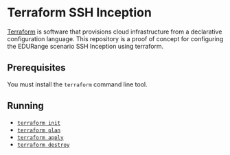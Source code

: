 # Terraform SSH Inception

[Terraform](https://en.wikipedia.org/wiki/Terraform_(software)) is software that provisions cloud infrastructure from a declarative configuration language.
This repository is a proof of concept for configuring the EDURange scenario SSH Inception using terraform.

## Prerequisites

You must install the `terraform` command line tool.

## Running

* [`terraform init`](https://www.terraform.io/docs/commands/init.html)
* [`terraform plan`](https://www.terraform.io/docs/commands/plan.html)
* [`terraform apply`](https://www.terraform.io/docs/commands/apply.html)
* [`terraform destroy`](https://www.terraform.io/docs/commands/destroy.html)

